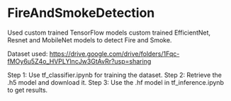 # FireAndSmokeDetection
Used custom trained TensorFlow models custom trained EfficientNet, Resnet and MobileNet models to detect Fire and Smoke. 

Dataset used: https://drive.google.com/drive/folders/1Fqc-fMOy6u5Z4o_HVPLYlncJw3GtAvRr?usp=sharing

Step 1: Use tf_classifier.ipynb for training the dataset.
Step 2: Retrieve the .h5 model and download it.
Step 3: Use the .hf model in tf_inference.ipynb to get results.
